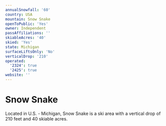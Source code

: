 ```yaml
---
annualSnowfall: '60'
country: USA
mountain: Snow Snake
openToPublic: 'Yes'
owner: Independent
passAffiliations: ''
skiableAcres: '40'
skied: 'Yes'
state: Michigan
surfaceLiftsOnly: 'No'
verticalDrop: '210'
operated:
  '2324': true
  '2425': true
website: ''
---
```



# Snow Snake

Located in U.S. - Michigan, Snow Snake is a ski area with a vertical drop of 210 feet and 40 skiable acres.

